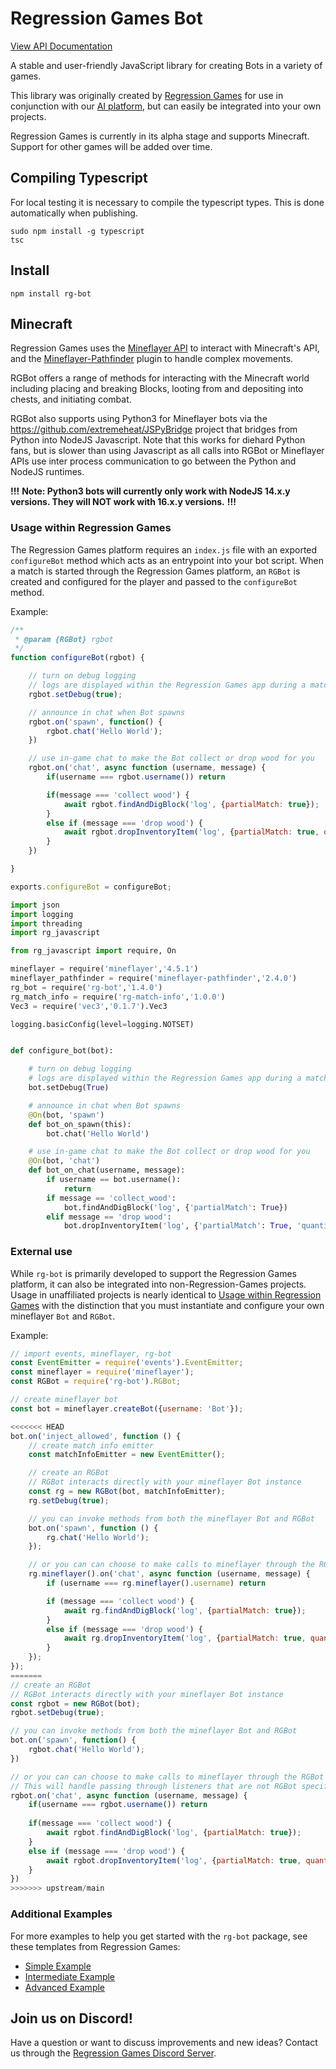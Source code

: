 # Regression Games Bot
[View API Documentation](https://github.com/Regression-Games/RegressionBot/blob/main/docs/api.md)

A stable and user-friendly JavaScript library for creating Bots in a variety of games. 

This library was originally created by [Regression Games](https://www.regression.gg) for use in conjunction with our 
[AI platform](https://medium.com/blockchain-biz/announcing-regression-games-4-2m-seed-round-for-ai-gaming-nea-a16z-b12025a83e95),
but can easily be integrated into your own projects.

Regression Games is currently in its alpha stage and supports Minecraft. Support for other games will be added over time.

## Compiling Typescript

For local testing it is necessary to compile the typescript types.  This is done automatically when publishing.

```
sudo npm install -g typescript
tsc
```

## Install

```
npm install rg-bot
```

## Minecraft

Regression Games uses the [Mineflayer API](https://github.com/PrismarineJS/mineflayer) to interact with Minecraft's API, 
and the [Mineflayer-Pathfinder](https://github.com/PrismarineJS/mineflayer-pathfinder) plugin to handle complex movements. 

RGBot offers a range of methods for interacting with the Minecraft world including placing and breaking Blocks,
looting from and depositing into chests, and initiating combat.

RGBot also supports using Python3 for Mineflayer bots via the https://github.com/extremeheat/JSPyBridge project that
bridges from Python into NodeJS Javascript.  Note that this works for diehard Python fans, but is slower than using
Javascript as all calls into RGBot or Mineflayer APIs use inter process communication to go between the Python and NodeJS
runtimes.

**!!!**
**Note: Python3 bots will currently only work with NodeJS 14.x.y versions.  They will NOT work with 16.x.y versions.**
**!!!**

### Usage within Regression Games

The Regression Games platform requires an `index.js` file with an exported `configureBot` method which acts as an entrypoint into your bot script.
When a match is started through the Regression Games platform, an `RGBot` is created and configured for the player and passed to the `configureBot` method.

Example:

```javascript
/**
 * @param {RGBot} rgbot
 */
function configureBot(rgbot) {

    // turn on debug logging 
    // logs are displayed within the Regression Games app during a match
    rgbot.setDebug(true);

    // announce in chat when Bot spawns
    rgbot.on('spawn', function() {
        rgbot.chat('Hello World');
    })

    // use in-game chat to make the Bot collect or drop wood for you
    rgbot.on('chat', async function (username, message) {
        if(username === rgbot.username()) return

        if(message === 'collect wood') {
            await rgbot.findAndDigBlock('log', {partialMatch: true});
        }
        else if (message === 'drop wood') {
            await rgbot.dropInventoryItem('log', {partialMatch: true, quantity: 1});
        }
    })

}

exports.configureBot = configureBot;
```

```python
import json
import logging
import threading
import rg_javascript

from rg_javascript import require, On

mineflayer = require('mineflayer','4.5.1')
mineflayer_pathfinder = require('mineflayer-pathfinder','2.4.0')
rg_bot = require('rg-bot','1.4.0')
rg_match_info = require('rg-match-info','1.0.0')
Vec3 = require('vec3','0.1.7').Vec3

logging.basicConfig(level=logging.NOTSET)


def configure_bot(bot):

    # turn on debug logging
    # logs are displayed within the Regression Games app during a match
    bot.setDebug(True)

    # announce in chat when Bot spawns
    @On(bot, 'spawn')
    def bot_on_spawn(this):
        bot.chat('Hello World')

    # use in-game chat to make the Bot collect or drop wood for you
    @On(bot, 'chat')
    def bot_on_chat(username, message):
        if username == bot.username():
            return
        if message == 'collect_wood':
            bot.findAndDigBlock('log', {'partialMatch': True})
        elif message == 'drop wood':
            bot.dropInventoryItem('log', {'partialMatch': True, 'quantity': 1});
```

### External use

While `rg-bot` is primarily developed to support the Regression Games platform, it can also be integrated into 
non-Regression-Games projects. Usage in unaffiliated projects is nearly identical to [Usage within Regression Games](#usage-within-regression-games)
with the distinction that you must instantiate and configure your own mineflayer `Bot` and `RGBot`.

Example:

```javascript
// import events, mineflayer, rg-bot
const EventEmitter = require('events').EventEmitter;
const mineflayer = require('mineflayer');
const RGBot = require('rg-bot').RGBot;

// create mineflayer bot
const bot = mineflayer.createBot({username: 'Bot'});

<<<<<<< HEAD
bot.on('inject_allowed', function () {
    // create match info emitter
    const matchInfoEmitter = new EventEmitter();

    // create an RGBot
    // RGBot interacts directly with your mineflayer Bot instance
    const rg = new RGBot(bot, matchInfoEmitter);
    rg.setDebug(true);

    // you can invoke methods from both the mineflayer Bot and RGBot
    bot.on('spawn', function () {
        rg.chat('Hello World');
    });

    // or you can can choose to make calls to mineflayer through the RGBot for consistency
    rg.mineflayer().on('chat', async function (username, message) {
        if (username === rg.mineflayer().username) return

        if (message === 'collect wood') {
            await rg.findAndDigBlock('log', {partialMatch: true});
        }
        else if (message === 'drop wood') {
            await rg.dropInventoryItem('log', {partialMatch: true, quantity: 1});
        }
    });
});
=======
// create an RGBot
// RGBot interacts directly with your mineflayer Bot instance
const rgbot = new RGBot(bot);
rgbot.setDebug(true);

// you can invoke methods from both the mineflayer Bot and RGBot
bot.on('spawn', function() {
    rgbot.chat('Hello World');
})

// or you can can choose to make calls to mineflayer through the RGBot for consistency
// This will handle passing through listeners that are not RGBot specific to rg.mineflayer().on(...)
rgbot.on('chat', async function (username, message) {
    if(username === rgbot.username()) return
    
    if(message === 'collect wood') {
        await rgbot.findAndDigBlock('log', {partialMatch: true});
    }
    else if (message === 'drop wood') {
        await rgbot.dropInventoryItem('log', {partialMatch: true, quantity: 1});
    }
})
>>>>>>> upstream/main
```

### Additional Examples

For more examples to help you get started with the `rg-bot` package, see these templates from Regression Games:
* [Simple Example](https://github.com/Regression-Games/SimpleBotTemplate)
* [Intermediate Example](https://github.com/Regression-Games/IntermediateBotTemplate)
* [Advanced Example](https://github.com/Regression-Games/AdvancedBotTemplate)

## Join us on Discord!

Have a question or want to discuss improvements and new ideas? 
Contact us through the [Regression Games Discord Server](https://discord.com/invite/925SYVse2H).